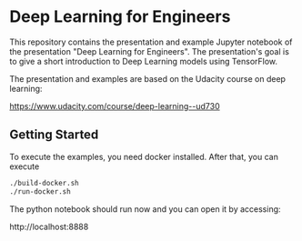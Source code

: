# Deep Learning for Engineers

This repository contains the presentation and example Jupyter notebook of the
presentation "Deep Learning for Engineers". The presentation's goal is to give
a short introduction to Deep Learning models using TensorFlow.

The presentation and examples are based on the Udacity course on deep learning:

https://www.udacity.com/course/deep-learning--ud730

## Getting Started

To execute the examples, you need docker installed. After that, you can execute

```bash
./build-docker.sh
./run-docker.sh
```

The python notebook should run now and you can open it by accessing:

http://localhost:8888
